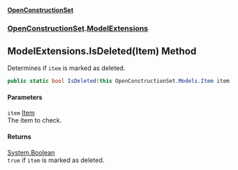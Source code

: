 #### [OpenConstructionSet](index.md 'index')
### [OpenConstructionSet](index.md#OpenConstructionSet 'OpenConstructionSet').[ModelExtensions](d4l5JwZnO8DdkML7qnh_1g.md 'OpenConstructionSet.ModelExtensions')
## ModelExtensions.IsDeleted(Item) Method
Determines if `item` is marked as deleted.  
```csharp
public static bool IsDeleted(this OpenConstructionSet.Models.Item item);
```
#### Parameters
<a name='OpenConstructionSet_ModelExtensions_IsDeleted(OpenConstructionSet_Models_Item)_item'></a>
`item` [Item](Z9pYmp3jhG_PhNCQ0nlOeg.md 'OpenConstructionSet.Models.Item')  
The item to check.
  
#### Returns
[System.Boolean](https://docs.microsoft.com/en-us/dotnet/api/System.Boolean 'System.Boolean')  
`true` if `item` is marked as deleted.
